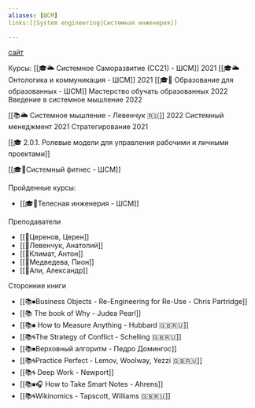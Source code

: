 ```yaml
---
aliases: [ШСМ]
links:[[System engineering|Системная инженерия]]

---
```


[сайт](https://system-school.ru/)

Курсы:
[[🎓🌥️ Системное Саморазвитие (СС21) - ШСМ]] 2021
[[🎓🌥️ Онтологика и коммуникация - ШСМ]] 2021
[[🎓🌳 Образование для образованных - ШСМ]]  Мастерство обучать образованных 2022
Введение в системное мышление 2022

[[📚🌥️ Системное мышление - Левенчук 🇷🇺]] 2022
Системный менеджмент 2021
Стратегирование 2021

[[🎓 2.0.1. Ролевые модели для управления рабочими и личными проектами]]

[[🎓💪Системный фитнес - ШСМ]]

Пройденные курсы:

- [[🎓💪Телесная инженерия - ШСМ]]

Преподаватели
- [[👤Церенов, Церен]]
- [[👤Левенчук, Анатолий]]
- [[👤Климат, Антон]]
- [[👤Медведева, Пион]]
- [[👤Али, Александр]]

Сторонние книги
- [[📚⏹Business Objects - Re-Engineering for Re-Use - Chris Partridge]]
- [[📚 The book of Why - Judea Pearl]]
- [[📚⏹ How to Measure Anything - Hubbard 🇬🇧🇷🇺]]
- [[📚🌀The Strategy of Conflict - Schelling 🇬🇧🇷🇺]]
- [[📚⏹Верховный алгоритм - Педро Домингос]]
- [[📚🌀Practice Perfect - Lemov, Woolway, Yezzi 🇬🇧🇷🇺]]
- [[📚🌀 Deep Work - Newport]]
- [[📚⏹🎧 How to Take Smart Notes - Ahrens]]
- [[📚🌀Wikinomics - Tapscott, Williams 🇬🇧🇷🇺]]